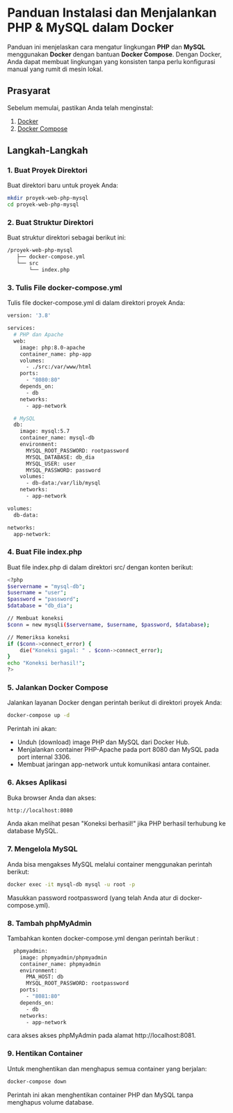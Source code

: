 # Panduan Instalasi dan Menjalankan PHP & MySQL dalam Docker

Panduan ini menjelaskan cara mengatur lingkungan **PHP** dan **MySQL** menggunakan **Docker** dengan bantuan **Docker Compose**. Dengan Docker, Anda dapat membuat lingkungan yang konsisten tanpa perlu konfigurasi manual yang rumit di mesin lokal.

## Prasyarat

Sebelum memulai, pastikan Anda telah menginstal:
1. <a href="https://docs.docker.com/get-docker/" target="_blank">Docker</a>
2. <a href="https://docs.docker.com/compose/install/" target="_blank">Docker Compose</a>

## Langkah-Langkah

### 1. Buat Proyek Direktori

Buat direktori baru untuk proyek Anda:

```bash
mkdir proyek-web-php-mysql
cd proyek-web-php-mysql
```
### 2. Buat Struktur Direktori
Buat struktur direktori sebagai berikut ini:
```bash
/proyek-web-php-mysql
   ├── docker-compose.yml
   └── src
       └── index.php
```
### 3. Tulis File docker-compose.yml
Tulis file docker-compose.yml di dalam direktori proyek Anda:
```bash
version: '3.8'

services:
  # PHP dan Apache
  web:
    image: php:8.0-apache
    container_name: php-app
    volumes:
      - ./src:/var/www/html
    ports:
      - "8080:80"
    depends_on:
      - db
    networks:
      - app-network

  # MySQL
  db:
    image: mysql:5.7
    container_name: mysql-db
    environment:
      MYSQL_ROOT_PASSWORD: rootpassword
      MYSQL_DATABASE: db_dia
      MYSQL_USER: user
      MYSQL_PASSWORD: password
    volumes:
      - db-data:/var/lib/mysql
    networks:
      - app-network

volumes:
  db-data:

networks:
  app-network:
```
### 4. Buat File index.php
Buat file index.php di dalam direktori src/ dengan konten berikut:
```bash
<?php
$servername = "mysql-db";
$username = "user";
$password = "password";
$database = "db_dia";

// Membuat koneksi
$conn = new mysqli($servername, $username, $password, $database);

// Memeriksa koneksi
if ($conn->connect_error) {
    die("Koneksi gagal: " . $conn->connect_error);
}
echo "Koneksi berhasil!";
?>
```
### 5. Jalankan Docker Compose
Jalankan layanan Docker dengan perintah berikut di direktori proyek Anda:
```bash
docker-compose up -d
```
Perintah ini akan:

- Unduh (download) image PHP dan MySQL dari Docker Hub.
- Menjalankan container PHP-Apache pada port 8080 dan MySQL pada port internal 3306.
- Membuat jaringan app-network untuk komunikasi antara container.
### 6. Akses Aplikasi
Buka browser Anda dan akses:
```bash
http://localhost:8080
```
Anda akan melihat pesan "Koneksi berhasil!" jika PHP berhasil terhubung ke database MySQL.

### 7. Mengelola MySQL
Anda bisa mengakses MySQL melalui container menggunakan perintah berikut:
```bash
docker exec -it mysql-db mysql -u root -p
```
Masukkan password rootpassword (yang telah Anda atur di docker-compose.yml).

### 8. Tambah phpMyAdmin
Tambahkan konten docker-compose.yml dengan perintah berikut :
```bash
  phpmyadmin:
    image: phpmyadmin/phpmyadmin
    container_name: phpmyadmin
    environment:
      PMA_HOST: db
      MYSQL_ROOT_PASSWORD: rootpassword
    ports:
      - "8081:80"
    depends_on:
      - db
    networks:
      - app-network
```
cara akses akses  phpMyAdmin pada alamat http://localhost:8081.

### 9. Hentikan Container
Untuk menghentikan dan menghapus semua container yang berjalan:
```bash
docker-compose down
```
Perintah ini akan menghentikan container PHP dan MySQL tanpa menghapus volume database.
